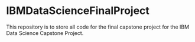 # IBMDataScienceFinalProject
This repository is to store all code for the final capstone project for the IBM Data Science Capstone Project. 

